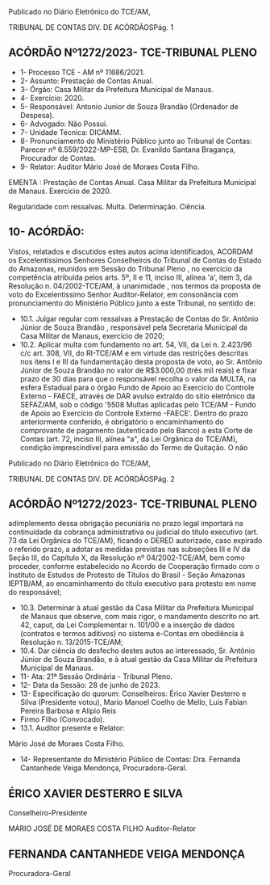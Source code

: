 Publicado  no  Diário  Eletrônico do TCE/AM,

TRIBUNAL DE CONTAS DIV. DE ACÓRDÃOSPág. 1

## ACÓRDÃO Nº1272/2023- TCE-TRIBUNAL PLENO

- 1- Processo TCE - AM nº 11686/2021.
- 2- Assunto: Prestação de Contas Anual.
- 3- Órgão: Casa Militar da Prefeitura Municipal de Manaus.
- 4- Exercício: 2020.
- 5- Responsável: Antonio Junior de Souza Brandão (Ordenador de Despesa).
- 6- Advogado: Não Possui.
- 7- Unidade Técnica: DICAMM.
- 8- Pronunciamento  do  Ministério  Público  junto  ao  Tribunal  de  Contas: Parecer  nº 6.559/2022-MP-ESB, Dr. Evanildo Santana Bragança, Procurador de Contas.
- 9- Relator: Auditor Mário José de Moraes Costa Filho.

EMENTA :  Prestação de Contas Anual. Casa Militar da  Prefeitura  Municipal  de  Manaus.  Exercício  de 2020.

Regularidade  com  ressalvas.  Multa.  Determinação. Ciência.

## 10-  ACÓRDÃO:

Vistos, relatados e discutidos estes autos acima identificados, ACORDAM os Excelentíssimos Senhores Conselheiros do Tribunal de Contas do Estado do Amazonas, reunidos em Sessão do Tribunal Pleno , no exercício da competência atribuída pelos arts. 5º, II e 11, inciso III, alínea 'a', item 3, da Resolução n. 04/2002-TCE/AM, à unanimidade , nos termos da proposta de voto do Excelentíssimo Senhor Auditor-Relator, em consonância com pronunciamento do Ministério Público junto a este Tribunal, no sentido de:

- 10.1. Julgar  regular  com  ressalvas a  Prestação  de  Contas  do Sr. Antônio  Júnior  de  Souza  Brandão ,  responsável  pela  Secretaria Municipal da Casa Militar de Manaus, exercício de 2020;
- 10.2. Aplicar multa com fundamento no art. 54, VII, da Lei n. 2.423/96 c/c art. 308, VII, do RI-TCE/AM e em virtude das restrições descritas nos itens  I  e  III  da  fundamentação  desta  proposta  de  voto,  ao Sr. Antônio Júnior de Souza Brandão no valor de R$3.000,00 (três mil reais)  e  fixar  prazo  de 30  dias para  que  o  responsável  recolha  o valor da MULTA, na esfera Estadual para o órgão Fundo de Apoio ao Exercício do Controle Externo - FAECE, através de DAR avulso extraído  do  sítio  eletrônico  da  SEFAZ/AM,  sob  o  código  '5508  Multas  aplicadas  pelo  TCE/AM  -  Fundo  de  Apoio  ao  Exercício  do Controle Externo -FAECE'. Dentro do prazo anteriormente conferido,  é  obrigatório  o  encaminhamento  do  comprovante  de pagamento (autenticado pelo Banco) a esta Corte de Contas (art. 72, inciso III, alínea "a", da Lei Orgânica  do  TCE/AM),  condição imprescindível para emissão do Termo de Quitação. O não

Publicado  no  Diário  Eletrônico do TCE/AM,

TRIBUNAL DE CONTAS DIV. DE ACÓRDÃOSPág. 2

## ACÓRDÃO Nº1272/2023- TCE-TRIBUNAL PLENO

adimplemento dessa obrigação pecuniária no prazo legal importará na  continuidade  da  cobrança  administrativa  ou  judicial  do  título executivo (art.  73  da  Lei  Orgânica  do  TCE/AM),  ficando  o  DERED autorizado,  caso  expirado  o  referido  prazo,  a  adotar  as  medidas previstas  nas  subseções  III  e  IV  da  Seção  III,  do  Capítulo  X,  da Resolução  nº  04/2002-TCE/AM,  bem  como  proceder,  conforme estabelecido no Acordo de Cooperação firmado com o Instituto de Estudos  de  Protesto  de  Títulos  do  Brasil  -  Seção  Amazonas  IEPTB/AM, ao encaminhamento do título executivo para protesto em nome do responsável;

- 10.3. Determinar à atual gestão da Casa Militar da Prefeitura Municipal de Manaus que observe, com mais rigor, o mandamento descrito no art. 42, caput, da  Lei  Complementar  n.  101/00  e  a  inserção  de  dados (contratos e termos aditivos) no sistema e-Contas em obediência à Resolução n. 13/2015-TCE/AM;
- 10.4. Dar ciência do desfecho destes autos ao interessado, Sr. Antônio Júnior  de  Souza  Brandão, e  à  atual  gestão  da  Casa  Militar  da Prefeitura Municipal de Manaus.
- 11-  Ata: 21ª Sessão Ordinária - Tribunal Pleno.
- 12-  Data da Sessão: 28 de junho de 2023.
- 13-  Especificação do quorum: Conselheiros: Érico Xavier Desterro e Silva (Presidente votou),  Mario  Manoel  Coelho  de  Mello,  Luís  Fabian  Pereira  Barbosa  e  Alípio  Reis
- Firmo Filho (Convocado).
- 13.1. Auditor presente e Relator:

Mário José de Moraes Costa Filho.

- 14-  Representante do Ministério Público de Contas: Dra. Fernanda Cantanhede Veiga Mendonça, Procuradora-Geral.

## ÉRICO XAVIER DESTERRO E SILVA

Conselheiro-Presidente

MÁRIO JOSÉ DE MORAES COSTA FILHO Auditor-Relator

## FERNANDA CANTANHEDE VEIGA MENDONÇA

Procuradora-Geral